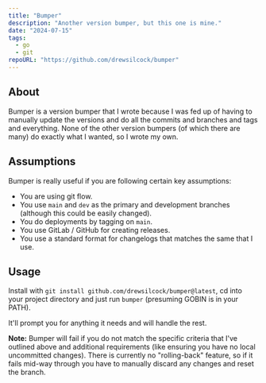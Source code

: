 ```yaml
---
title: "Bumper"
description: "Another version bumper, but this one is mine."
date: "2024-07-15"
tags:
  - go
  - git
repoURL: "https://github.com/drewsilcock/bumper"
---
```


## About

Bumper is a version bumper that I wrote because I was fed up of having to manually update the versions and do all the commits and branches and tags and everything. None of the other version bumpers (of which there are many) do exactly what I wanted, so I wrote my own.

## Assumptions

Bumper is really useful if you are following certain key assumptions:

- You are using git flow.
- You use `main` and `dev` as the primary and development branches (although this could be easily changed).
- You do deployments by tagging on `main`.
- You use GitLab / GitHub for creating releases.
- You use a standard format for changelogs that matches the same that I use.

## Usage

Install with `git install github.com/drewsilcock/bumper@latest`, cd into your project directory and just run `bumper` (presuming GOBIN is in your PATH).

It'll prompt you for anything it needs and will handle the rest.

**Note:** Bumper will fail if you do not match the specific criteria that I've outlined above and additional requirements (like ensuring you have no local uncommitted changes). There is currently no "rolling-back" feature, so if it fails mid-way through you have to manually discard any changes and reset the branch.
